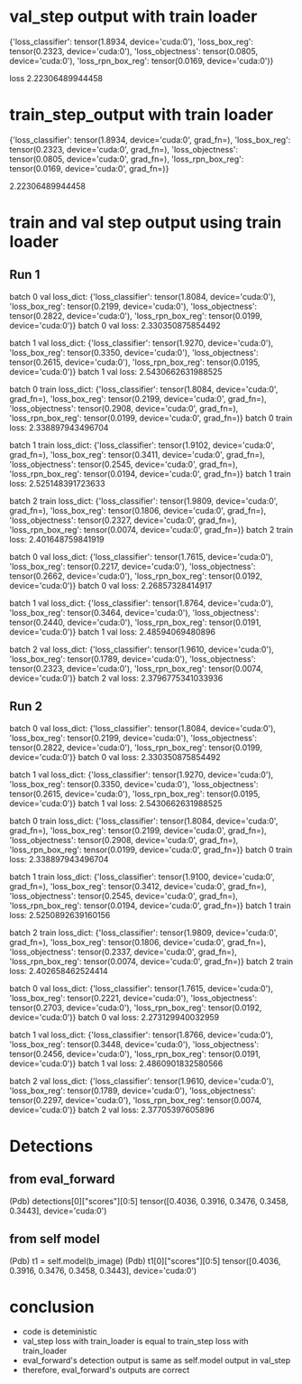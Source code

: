 
# val_step output with train loader

{'loss_classifier': tensor(1.8934, device='cuda:0'), 'loss_box_reg': tensor(0.2323, device='cuda:0'), 'loss_objectness': tensor(0.0805, device='cuda:0'), 'loss_rpn_box_reg': tensor(0.0169, device='cuda:0')}

loss 2.22306489944458


# train_step_output with train loader

{'loss_classifier': tensor(1.8934, device='cuda:0', grad_fn=<NllLossBackward0>), 'loss_box_reg': tensor(0.2323, device='cuda:0', grad_fn=<DivBackward0>), 'loss_objectness': tensor(0.0805, device='cuda:0',
       grad_fn=<BinaryCrossEntropyWithLogitsBackward0>), 'loss_rpn_box_reg': tensor(0.0169, device='cuda:0', grad_fn=<DivBackward0>)}

2.22306489944458


# train and val step output using train loader


## Run 1

batch 0 val loss_dict: {'loss_classifier': tensor(1.8084, device='cuda:0'), 'loss_box_reg': tensor(0.2199, device='cuda:0'), 'loss_objectness': tensor(0.2822, device='cuda:0'), 'loss_rpn_box_reg': tensor(0.0199, device='cuda:0')}
batch 0 val loss: 2.330350875854492


batch 1 val loss_dict: {'loss_classifier': tensor(1.9270, device='cuda:0'), 'loss_box_reg': tensor(0.3350, device='cuda:0'), 'loss_objectness': tensor(0.2615, device='cuda:0'), 'loss_rpn_box_reg': tensor(0.0195, device='cuda:0')}
batch 1 val loss: 2.5430662631988525


batch 0 train loss_dict: {'loss_classifier': tensor(1.8084, device='cuda:0', grad_fn=<NllLossBackward0>), 'loss_box_reg': tensor(0.2199, device='cuda:0', grad_fn=<DivBackward0>), 'loss_objectness': tensor(0.2908, device='cuda:0',
       grad_fn=<BinaryCrossEntropyWithLogitsBackward0>), 'loss_rpn_box_reg': tensor(0.0199, device='cuda:0', grad_fn=<DivBackward0>)}
batch 0 train loss: 2.338897943496704


batch 1 train loss_dict: {'loss_classifier': tensor(1.9102, device='cuda:0', grad_fn=<NllLossBackward0>), 'loss_box_reg': tensor(0.3411, device='cuda:0', grad_fn=<DivBackward0>), 'loss_objectness': tensor(0.2545, device='cuda:0',
       grad_fn=<BinaryCrossEntropyWithLogitsBackward0>), 'loss_rpn_box_reg': tensor(0.0194, device='cuda:0', grad_fn=<DivBackward0>)}
batch 1 train loss: 2.525148391723633


batch 2 train loss_dict: {'loss_classifier': tensor(1.9809, device='cuda:0', grad_fn=<NllLossBackward0>), 'loss_box_reg': tensor(0.1806, device='cuda:0', grad_fn=<DivBackward0>), 'loss_objectness': tensor(0.2327, device='cuda:0',
       grad_fn=<BinaryCrossEntropyWithLogitsBackward0>), 'loss_rpn_box_reg': tensor(0.0074, device='cuda:0', grad_fn=<DivBackward0>)}
batch 2 train loss: 2.401648759841919

batch 0 val loss_dict: {'loss_classifier': tensor(1.7615, device='cuda:0'), 'loss_box_reg': tensor(0.2217, device='cuda:0'), 'loss_objectness': tensor(0.2662, device='cuda:0'), 'loss_rpn_box_reg': tensor(0.0192, device='cuda:0')}
batch 0 val loss: 2.26857328414917

batch 1 val loss_dict: {'loss_classifier': tensor(1.8764, device='cuda:0'), 'loss_box_reg': tensor(0.3464, device='cuda:0'), 'loss_objectness': tensor(0.2440, device='cuda:0'), 'loss_rpn_box_reg': tensor(0.0191, device='cuda:0')}
batch 1 val loss: 2.48594069480896

batch 2 val loss_dict: {'loss_classifier': tensor(1.9610, device='cuda:0'), 'loss_box_reg': tensor(0.1789, device='cuda:0'), 'loss_objectness': tensor(0.2323, device='cuda:0'), 'loss_rpn_box_reg': tensor(0.0074, device='cuda:0')}
batch 2 val loss: 2.3796775341033936



## Run 2

batch 0 val loss_dict: {'loss_classifier': tensor(1.8084, device='cuda:0'), 'loss_box_reg': tensor(0.2199, device='cuda:0'), 'loss_objectness': tensor(0.2822, device='cuda:0'), 'loss_rpn_box_reg': tensor(0.0199, device='cuda:0')}
batch 0 val loss: 2.330350875854492

batch 1 val loss_dict: {'loss_classifier': tensor(1.9270, device='cuda:0'), 'loss_box_reg': tensor(0.3350, device='cuda:0'), 'loss_objectness': tensor(0.2615, device='cuda:0'), 'loss_rpn_box_reg': tensor(0.0195, device='cuda:0')}
batch 1 val loss: 2.5430662631988525


batch 0 train loss_dict: {'loss_classifier': tensor(1.8084, device='cuda:0', grad_fn=<NllLossBackward0>), 'loss_box_reg': tensor(0.2199, device='cuda:0', grad_fn=<DivBackward0>), 'loss_objectness': tensor(0.2908, device='cuda:0',
       grad_fn=<BinaryCrossEntropyWithLogitsBackward0>), 'loss_rpn_box_reg': tensor(0.0199, device='cuda:0', grad_fn=<DivBackward0>)}
batch 0 train loss: 2.338897943496704

batch 1 train loss_dict: {'loss_classifier': tensor(1.9100, device='cuda:0', grad_fn=<NllLossBackward0>), 'loss_box_reg': tensor(0.3412, device='cuda:0', grad_fn=<DivBackward0>), 'loss_objectness': tensor(0.2545, device='cuda:0',
       grad_fn=<BinaryCrossEntropyWithLogitsBackward0>), 'loss_rpn_box_reg': tensor(0.0194, device='cuda:0', grad_fn=<DivBackward0>)}
batch 1 train loss: 2.5250892639160156

batch 2 train loss_dict: {'loss_classifier': tensor(1.9809, device='cuda:0', grad_fn=<NllLossBackward0>), 'loss_box_reg': tensor(0.1806, device='cuda:0', grad_fn=<DivBackward0>), 'loss_objectness': tensor(0.2337, device='cuda:0',
       grad_fn=<BinaryCrossEntropyWithLogitsBackward0>), 'loss_rpn_box_reg': tensor(0.0074, device='cuda:0', grad_fn=<DivBackward0>)}
batch 2 train loss: 2.402658462524414

batch 0 val loss_dict: {'loss_classifier': tensor(1.7615, device='cuda:0'), 'loss_box_reg': tensor(0.2221, device='cuda:0'), 'loss_objectness': tensor(0.2703, device='cuda:0'), 'loss_rpn_box_reg': tensor(0.0192, device='cuda:0')}
batch 0 val loss: 2.273129940032959

batch 1 val loss_dict: {'loss_classifier': tensor(1.8766, device='cuda:0'), 'loss_box_reg': tensor(0.3448, device='cuda:0'), 'loss_objectness': tensor(0.2456, device='cuda:0'), 'loss_rpn_box_reg': tensor(0.0191, device='cuda:0')}
batch 1 val loss: 2.4860901832580566

batch 2 val loss_dict: {'loss_classifier': tensor(1.9610, device='cuda:0'), 'loss_box_reg': tensor(0.1789, device='cuda:0'), 'loss_objectness': tensor(0.2297, device='cuda:0'), 'loss_rpn_box_reg': tensor(0.0074, device='cuda:0')}
batch 2 val loss: 2.37705397605896

# Detections

## from eval_forward
(Pdb) detections[0]["scores"][0:5]
tensor([0.4036, 0.3916, 0.3476, 0.3458, 0.3443], device='cuda:0')

## from self model
(Pdb) t1 = self.model(b_image)
(Pdb) t1[0]["scores"][0:5]
tensor([0.4036, 0.3916, 0.3476, 0.3458, 0.3443], device='cuda:0')

# conclusion
- code is deteministic
- val_step loss with train_loader is equal to train_step loss with train_loader
- eval_forward's detection output is same as self.model output in val_step
- therefore, eval_forward's outputs are correct